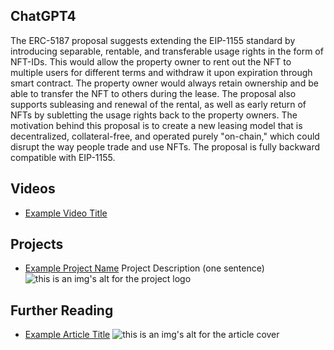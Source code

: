 ## ChatGPT4

The ERC-5187 proposal suggests extending the EIP-1155 standard by introducing separable, rentable, and transferable usage rights in the form of NFT-IDs. This would allow the property owner to rent out the NFT to multiple users for different terms and withdraw it upon expiration through smart contract. The property owner would always retain ownership and be able to transfer the NFT to others during the lease. The proposal also supports subleasing and renewal of the rental, as well as early return of NFTs by subletting the usage rights back to the property owners. The motivation behind this proposal is to create a new leasing model that is decentralized, collateral-free, and operated purely "on-chain," which could disrupt the way people trade and use NFTs. The proposal is fully backward compatible with EIP-1155.

## Videos

- [Example Video Title](https://www.youtube.com/watch?v=TDGq4aeevgY)

## Projects

- [Example Project Name](https://xxxx.xxx/xxxxx) Project Description (one sentence) ![this is an img's alt for the project logo](https://xxxx.xxx/project-logo.xxx)

## Further Reading

- [Example Article Title](https://xxxx.xxx/xxxxx) ![this is an img's alt for the article cover](https://xxxx.xxx/article-cover.xxx)

